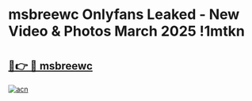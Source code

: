 # msbreewc Onlyfans Leaked - New Video & Photos March 2025 !1mtkn

# <h2><a href="https://nkdwc8.iuczelnia.edu.pl?title=msbreewc&ref=1mtkn">🔗👉 🔴 msbreewc</a></h2>

[![acn](https://github.com/user-attachments/assets/0f9c940e-d8b0-45ae-aac7-cd30a18b3e1c)](https://nkdwc8.iuczelnia.edu.pl?title=msbreewc&ref=1mtkn)

